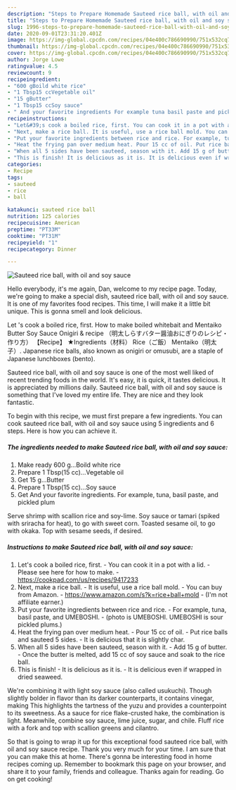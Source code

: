 ```yaml
---
description: "Steps to Prepare Homemade Sauteed rice ball, with oil and soy sauce"
title: "Steps to Prepare Homemade Sauteed rice ball, with oil and soy sauce"
slug: 1996-steps-to-prepare-homemade-sauteed-rice-ball-with-oil-and-soy-sauce
date: 2020-09-01T23:31:20.401Z
image: https://img-global.cpcdn.com/recipes/04e400c786690990/751x532cq70/sauteed-rice-ball-with-oil-and-soy-sauce-recipe-main-photo.jpg
thumbnail: https://img-global.cpcdn.com/recipes/04e400c786690990/751x532cq70/sauteed-rice-ball-with-oil-and-soy-sauce-recipe-main-photo.jpg
cover: https://img-global.cpcdn.com/recipes/04e400c786690990/751x532cq70/sauteed-rice-ball-with-oil-and-soy-sauce-recipe-main-photo.jpg
author: Jorge Lowe
ratingvalue: 4.5
reviewcount: 9
recipeingredient:
- "600 gBoild white rice"
- "1 Tbsp15 ccVegetable oil"
- "15 gButter"
- "1 Tbsp15 ccSoy sauce"
- " And your favorite ingredients For example tuna basil paste and pickled plum"
recipeinstructions:
- "Let&#39;s cook a boiled rice, first. You can cook it in a pot with a lid. Please see here for how to make. https://cookpad.com/us/recipes/9417233"
- "Next, make a rice ball. It is useful, use a rice ball mold. You can buy from Amazon. https://www.amazon.com/s?k=rice+ball+mold (I&#39;m not affiliate earner.)"
- "Put your favorite ingredients between rice and rice. For example, tuna, basil paste, and UMEBOSHI. (photo is UMEBOSHI. UMEBOSHI is sour pickled plums.)"
- "Heat the frying pan over medium heat. Pour 15 cc of oil. Put rice balls and sauteed 5 sides. It is delicious that it is slightly char."
- "When all 5 sides have been sauteed, season with it. Add 15 g of butter. Once the butter is melted, add 15 cc of soy sauce and soak to the rice ball."
- "This is finish! It is delicious as it is. It is delicious even if wrapped in dried seaweed."
categories:
- Recipe
tags:
- sauteed
- rice
- ball

katakunci: sauteed rice ball 
nutrition: 125 calories
recipecuisine: American
preptime: "PT33M"
cooktime: "PT31M"
recipeyield: "1"
recipecategory: Dinner

---
```



![Sauteed rice ball, with oil and soy sauce](https://img-global.cpcdn.com/recipes/04e400c786690990/751x532cq70/sauteed-rice-ball-with-oil-and-soy-sauce-recipe-main-photo.jpg)

Hello everybody, it's me again, Dan, welcome to my recipe page. Today, we're going to make a special dish, sauteed rice ball, with oil and soy sauce. It is one of my favorites food recipes. This time, I will make it a little bit unique. This is gonna smell and look delicious.

Let &#39;s cook a boiled rice, first. How to make boiled whitebait and Mentaiko Butter Soy Sauce Onigiri &amp; recipe （明太しらすバター醤油おにぎりのレシピ・作り方） 【Recipe】 ★Ingredients（材料） Rice（ご飯） Mentaiko（明太子）. Japanese rice balls, also known as onigiri or omusubi, are a staple of Japanese lunchboxes (bento).

Sauteed rice ball, with oil and soy sauce is one of the most well liked of recent trending foods in the world. It's easy, it is quick, it tastes delicious. It is appreciated by millions daily. Sauteed rice ball, with oil and soy sauce is something that I've loved my entire life. They are nice and they look fantastic.


To begin with this recipe, we must first prepare a few ingredients. You can cook sauteed rice ball, with oil and soy sauce using 5 ingredients and 6 steps. Here is how you can achieve it.

<!--inarticleads1-->

##### The ingredients needed to make Sauteed rice ball, with oil and soy sauce:

1. Make ready 600 g...Boild white rice
1. Prepare 1 Tbsp(15 cc)...Vegetable oil
1. Get 15 g...Butter
1. Prepare 1 Tbsp(15 cc)...Soy sauce
1. Get  And your favorite ingredients. For example, tuna, basil paste, and pickled plum


Serve shrimp with scallion rice and soy-lime. Soy sauce or tamari (spiked with sriracha for heat), to go with sweet corn. Toasted sesame oil, to go with okaka. Top with sesame seeds, if desired. 

<!--inarticleads2-->

##### Instructions to make Sauteed rice ball, with oil and soy sauce:

1. Let&#39;s cook a boiled rice, first. - You can cook it in a pot with a lid. - Please see here for how to make. - https://cookpad.com/us/recipes/9417233
1. Next, make a rice ball. - It is useful, use a rice ball mold. - You can buy from Amazon. - https://www.amazon.com/s?k=rice+ball+mold - (I&#39;m not affiliate earner.)
1. Put your favorite ingredients between rice and rice. - For example, tuna, basil paste, and UMEBOSHI. - (photo is UMEBOSHI. UMEBOSHI is sour pickled plums.)
1. Heat the frying pan over medium heat. - Pour 15 cc of oil. - Put rice balls and sauteed 5 sides. - It is delicious that it is slightly char.
1. When all 5 sides have been sauteed, season with it. - Add 15 g of butter. - Once the butter is melted, add 15 cc of soy sauce and soak to the rice ball.
1. This is finish! - It is delicious as it is. - It is delicious even if wrapped in dried seaweed.


We&#39;re combining it with light soy sauce (also called usukuchi). Though slightly bolder in flavor than its darker counterparts, it contains vinegar, making This highlights the tartness of the yuzu and provides a counterpoint to its sweetness. As a sauce for rice flake-crusted hake, the combination is light. Meanwhile, combine soy sauce, lime juice, sugar, and chile. Fluff rice with a fork and top with scallion greens and cilantro. 

So that is going to wrap it up for this exceptional food sauteed rice ball, with oil and soy sauce recipe. Thank you very much for your time. I am sure that you can make this at home. There's gonna be interesting food in home recipes coming up. Remember to bookmark this page on your browser, and share it to your family, friends and colleague. Thanks again for reading. Go on get cooking!
